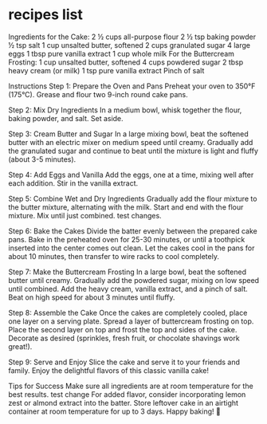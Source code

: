 # recipes list

Ingredients for the Cake:
2 ½ cups all-purpose flour
2 ½ tsp baking powder
½ tsp salt
1 cup unsalted butter, softened
2 cups granulated sugar
4 large eggs
1 tbsp pure vanilla extract
1 cup whole milk
For the Buttercream Frosting:
1 cup unsalted butter, softened
4 cups powdered sugar
2 tbsp heavy cream (or milk)
1 tsp pure vanilla extract
Pinch of salt

Instructions
Step 1: Prepare the Oven and Pans
Preheat your oven to 350°F (175°C).
Grease and flour two 9-inch round cake pans.

Step 2: Mix Dry Ingredients
In a medium bowl, whisk together the flour, baking powder, and salt. Set aside.

Step 3: Cream Butter and Sugar
In a large mixing bowl, beat the softened butter with an electric mixer on medium speed until creamy.
Gradually add the granulated sugar and continue to beat until the mixture is light and fluffy (about 3-5 minutes).

Step 4: Add Eggs and Vanilla
Add the eggs, one at a time, mixing well after each addition.
Stir in the vanilla extract.

Step 5: Combine Wet and Dry Ingredients
Gradually add the flour mixture to the butter mixture, alternating with the milk. Start and end with the flour mixture. Mix until just combined. test changes.

Step 6: Bake the Cakes
Divide the batter evenly between the prepared cake pans.
Bake in the preheated oven for 25-30 minutes, or until a toothpick inserted into the center comes out clean.
Let the cakes cool in the pans for about 10 minutes, then transfer to wire racks to cool completely.

Step 7: Make the Buttercream Frosting
In a large bowl, beat the softened butter until creamy.
Gradually add the powdered sugar, mixing on low speed until combined.
Add the heavy cream, vanilla extract, and a pinch of salt. Beat on high speed for about 3 minutes until fluffy.

Step 8: Assemble the Cake
Once the cakes are completely cooled, place one layer on a serving plate.
Spread a layer of buttercream frosting on top.
Place the second layer on top and frost the top and sides of the cake.
Decorate as desired (sprinkles, fresh fruit, or chocolate shavings work great!).

Step 9: Serve and Enjoy
Slice the cake and serve it to your friends and family. Enjoy the delightful flavors of this classic vanilla cake!

Tips for Success
Make sure all ingredients are at room temperature for the best results. test change
For added flavor, consider incorporating lemon zest or almond extract into the batter.
Store leftover cake in an airtight container at room temperature for up to 3 days.
Happy baking! 🎂
